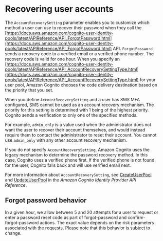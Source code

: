# Recovering user accounts<a name="how-to-recover-a-user-account"></a>

The `AccountRecoverySetting` parameter enables you to customize which method a user can use to recover their password when they call the [https://docs.aws.amazon.com/cognito-user-identity-pools/latest/APIReference/API_ForgotPassword.html](https://docs.aws.amazon.com/cognito-user-identity-pools/latest/APIReference/API_ForgotPassword.html) API\. `ForgotPassword` sends a recovery code to a verified email or a verified phone number\. The recovery code is valid for one hour\. When you specify an [https://docs.aws.amazon.com/cognito-user-identity-pools/latest/APIReference/API_AccountRecoverySettingType.html](https://docs.aws.amazon.com/cognito-user-identity-pools/latest/APIReference/API_AccountRecoverySettingType.html) for your user pool, Amazon Cognito chooses the code delivery destination based on the priority that you set\.

When you define `AccountRecoverySetting` and a user has SMS MFA configured, SMS cannot be used as an account recovery mechanism\. The priority for this setting is determined with 1 being of the highest priority\. Cognito sends a verification to only one of the specified methods\.

For example, `admin_only` is a value used when the administrator does not want the user to recover their account themselves, and would instead require them to contact the administrator to reset their account\. You cannot use `admin_only` with any other account recovery mechanism\.

If you do not specify `AccountRecoverySetting`, Amazon Cognito uses the legacy mechanism to determine the password recovery method\. In this case, Cognito uses a verified phone first\. If the verified phone is not found for the user, Cognito falls back and will use verified email next\.

For more information about `AccountRecoverySetting`, see [CreateUserPool](https://docs.aws.amazon.com/cognito-user-identity-pools/latest/APIReference/API_CreateUserPool.html) and [UpdateUserPool](https://docs.aws.amazon.com/cognito-user-identity-pools/latest/APIReference/API_UpdateUserPool.html) in the *Amazon Cognito Identity Provider API Reference*\.

## Forgot password behavior<a name="forgot-password"></a>

In a given hour, we allow between 5 and 20 attempts for a user to request or enter a password reset code as part of forgot\-password and confirm\-forgot\-password actions\. The exact value depends on the risk parameters associated with the requests\. Please note that this behavior is subject to change\. 